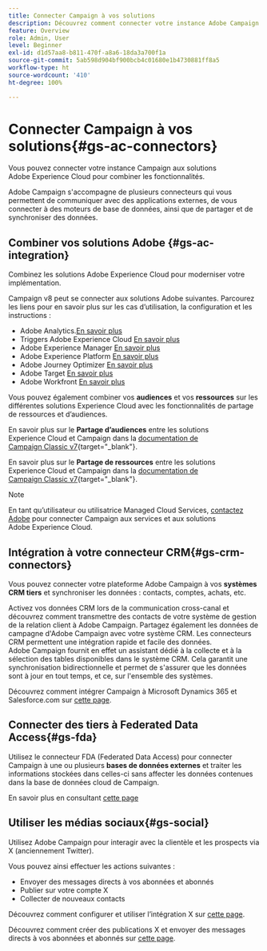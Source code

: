 ```yaml
---
title: Connecter Campaign à vos solutions
description: Découvrez comment connecter votre instance Adobe Campaign aux solutions Experience Cloud.
feature: Overview
role: Admin, User
level: Beginner
exl-id: d1d57aa8-b811-470f-a8a6-18da3a700f1a
source-git-commit: 5ab598d904bf900bcb4c01680e1b4730881ff8a5
workflow-type: ht
source-wordcount: '410'
ht-degree: 100%

---
```


# Connecter Campaign à vos solutions{#gs-ac-connectors}

Vous pouvez connecter votre instance Campaign aux solutions Adobe Experience Cloud pour combiner les fonctionnalités.

Adobe Campaign s&#39;accompagne de plusieurs connecteurs qui vous permettent de communiquer avec des applications externes, de vous connecter à des moteurs de base de données, ainsi que de partager et de synchroniser des données.

## Combiner vos solutions Adobe {#gs-ac-integration}

Combinez les solutions Adobe Experience Cloud pour moderniser votre implémentation.

Campaign v8 peut se connecter aux solutions Adobe suivantes. Parcourez les liens pour en savoir plus sur les cas d’utilisation, la configuration et les instructions :

* Adobe Analytics.[En savoir plus](../connect/ac-aa.md)
* Triggers Adobe Experience Cloud [En savoir plus](../connect/ac-triggers.md)
* Adobe Experience Manager [En savoir plus](../connect/ac-aem.md)
* Adobe Experience Platform [En savoir plus](../connect/ac-aep.md)
* Adobe Journey Optimizer [En savoir plus](../connect/ac-ajo.md)
* Adobe Target [En savoir plus](../connect/ac-at.md)
* Adobe Workfront [En savoir plus](../connect/ac-workfront.md)

Vous pouvez également combiner vos **audiences** et vos **ressources** sur les différentes solutions Experience Cloud avec les fonctionnalités de partage de ressources et d’audiences.

En savoir plus sur le **Partage d’audiences** entre les solutions Experience Cloud et Campaign dans la [documentation de Campaign Classic v7](https://experienceleague.adobe.com/docs/campaign-classic/using/integrating-with-adobe-experience-cloud/audience-sharing/sharing-audiences-with-adobe-experience-cloud.html?lang=fr#integrating-with-adobe-experience-cloud){target="_blank"}.

En savoir plus sur le **Partage de ressources** entre les solutions Experience Cloud et Campaign dans la [documentation de Campaign Classic v7](https://experienceleague.adobe.com/docs/campaign-classic/using/integrating-with-adobe-experience-cloud/asset-sharing/sharing-assets-with-adobe-experience-cloud.html?lang=fr#integrating-with-adobe-experience-cloud){target="_blank"}.

>[!NOTE]
>
>En tant qu’utilisateur ou utilisatrice Managed Cloud Services, [contactez Adobe](../start/campaign-faq.md#support) pour connecter Campaign aux services et aux solutions Adobe Experience Cloud.


## Intégration à votre connecteur CRM{#gs-crm-connectors}

Vous pouvez connecter votre plateforme Adobe Campaign à vos **systèmes CRM tiers** et synchroniser les données : contacts, comptes, achats, etc.

Activez vos données CRM lors de la communication cross-canal et découvrez comment transmettre des contacts de votre système de gestion de la relation client à Adobe Campaign. Partagez également les données de campagne d&#39;Adobe Campaign avec votre système CRM.
Les connecteurs CRM permettent une intégration rapide et facile des données. Adobe Campaign fournit en effet un assistant dédié à la collecte et à la sélection des tables disponibles dans le système CRM. Cela garantit une synchronisation bidirectionnelle et permet de s&#39;assurer que les données sont à jour en tout temps, et ce, sur l&#39;ensemble des systèmes.

 Découvrez comment intégrer Campaign à Microsoft Dynamics 365 et Salesforce.com sur [cette page](crm.md).

## Connecter des tiers à Federated Data Access{#gs-fda}

Utilisez le connecteur FDA (Federated Data Access) pour connecter Campaign à une ou plusieurs **bases de données externes** et traiter les informations stockées dans celles-ci sans affecter les données contenues dans la base de données cloud de Campaign.

En savoir plus en consultant [cette page](fda.md)

## Utiliser les médias sociaux{#gs-social}

Utilisez Adobe Campaign pour interagir avec la clientèle et les prospects via X (anciennement Twitter).

Vous pouvez ainsi effectuer les actions suivantes :

* Envoyer des messages directs à vos abonnées et abonnés
* Publier sur votre compte X
* Collecter de nouveaux contacts

Découvrez comment configurer et utiliser l’intégration X sur [cette page](../connect/ac-tw.md).

Découvrez comment créer des publications X et envoyer des messages directs à vos abonnées et abonnés sur [cette page](../send/twitter.md).
